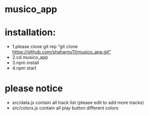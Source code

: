 # musico_app

# installation:
- 1.please clone git rep “git clone https://github.com/shaharnu11/musico_app.git”
- 2.cd musico_app
- 3.npm install
- 4.npm start

# please notice
- src/data.js contain all track list (please edit to add more tracks)
- src/colors.js contain all play button different colors
